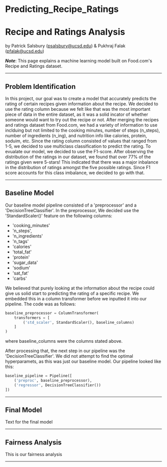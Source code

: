 # Predicting_Recipe_Ratings


# Recipe and Ratings Analysis

by Patrick Salsbury (psalsbury@ucsd.edu) & Pukhraj Falak (pfalak@ucsd.edu)

***Note***: This page explains a machine learning model built on Food.com's Recipe and Ratings dataset.


---

## Problem Identification

In this project, our goal was to create a model that accurately predicts the rating of certain recipes given information about the recipe. We decided to use the rating column because we felt like that was the most important piece of data in the entire dataset, as it was a solid incator of whether someone would want to try out the recipe or not. After merging the recipes and ratings dataset from Food.com, we had a variety of information to use inclduing but not limited to the cooking minutes, number of steps (n_steps), number of ingredients (n_ing), and nutrition info like calories, protein, soduim, etc. Since the rating column consisted of values that ranged from 1-5, we decided to use multiclass classification to predict the rating. To evualate our model, we decided to use the F1-score. After observing the distribution of the ratings in our dataset, we found that over 77% of the ratings given were 5-stars! This indicated that there was a major inbalance in the distribution of ratings amongst the five possible ratings. Since F1 score accounts for this class imbalance, we decided to go with that. 




---

## Baseline Model

Our baseline model pipeline consisted of a 'preprocessor' and a 'DecisionTreeClassifier'. In the preprocessor, We decided use the 'StandardScaler()' feature on the following columns:

* 'cooking_minutes'
* 'n_steps', 
* 'n_ingredients'
* 'n_tags'
* 'calories' 
* 'total_fat'
* 'protein'
* 'sugar_data'
* 'sodium'
* 'sat_fat'
* 'carbs'

We believed that purely looking at the information about the recipe could give us solid start to predicting the rating of a specific recipe. We embedded this in a column transformer before we inputted it into our pipeline. The code was as follows:

```py
baseline_preprocessor = ColumnTransformer(
    transformers = [
        ('std_scaler', StandardScaler(), baseline_columns)
    ]
)
```
where baseline_columns were the columns stated above.

After processing that, the next step in our pipeline was the 'DecisionTreeClassifier'. We did not attempt to find the optimal hyperparamets, as this was just our baseline model. Our pipeline looked like this:

```py
baseline_pipeline = Pipeline([
    ('preproc', baseline_preprocessor),
    ('regressor', DecisionTreeClassifier())
])
```


---

## Final Model

Text for the final model

---

## Fairness Analysis

This is our fairness analysis

---
